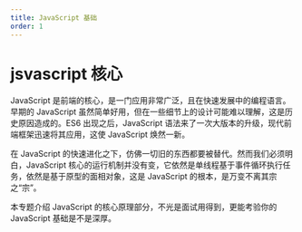 ```yaml
---
title: JavaScript 基础
order: 1
---
```


# jsvascript 核心

JavaScript 是前端的核心，是一门应用非常广泛，且在快速发展中的编程语言。早期的 JavaScript 虽然简单好用，但在一些细节上的设计可能难以理解，这是历史原因造成的。ES6 出现之后，JavaScript 语法来了一次大版本的升级，现代前端框架迅速将其应用，这使 JavaScript 焕然一新。

在 JavaScript 的快速进化之下，仿佛一切旧的东西都要被替代。然而我们必须明白，JavaScript 核心的运行机制并没有变，它依然是单线程基于事件循环执行任务，依然是基于原型的面相对象，这是 JavaScript 的根本，是万变不离其宗之“宗”。

本专题介绍 JavaScript 的核心原理部分，不光是面试用得到，更能考验你的 JavaScript 基础是不是深厚。
